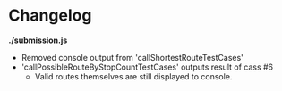 # Changelog

**./submission.js**
* Removed console output from 'callShortestRouteTestCases'
* 'callPossibleRouteByStopCountTestCases' outputs result of cass #6
	* Valid routes themselves are still displayed to console.